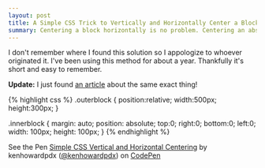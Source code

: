 ```yaml
---
layout: post
title: A Simple CSS Trick to Vertically and Horizontally Center a Block
summary: Centering a block horizontally is no problem. Centering an absolute positioned block has its challenges. Vertically centering anything on a page can make you pull your hair out. That is, until now.
---
```

I don't remember where I found this solution so I appologize to whoever originated it. I've been using this method for about a year. Thankfully it's short and easy to remember.

**Update:** I just found [an article](http://coding.smashingmagazine.com/2013/08/09/absolute-horizontal-vertical-centering-css/) about the same exact thing!

{% highlight css %}
.outerblock {
	position:relative;
	width:500px;
	height:300px;
}

.innerblock {
	margin: auto;
	position: absolute;
	top:0;
	right:0;
	bottom:0;
	left:0;
	width: 100px;
	height: 100px;
}
{% endhighlight %}

<p data-height="268" data-theme-id="0" data-slug-hash="gkAhj" data-user="kenhowardpdx" data-default-tab="result" class='codepen'>See the Pen <a href='http://codepen.io/kenhowardpdx/pen/gkAhj'>Simple CSS Vertical and Horizontal Centering</a> by kenhowardpdx (<a href='http://codepen.io/kenhowardpdx'>@kenhowardpdx</a>) on <a href='http://codepen.io'>CodePen</a></p>
<script async src="http://codepen.io/assets/embed/ei.js"></script>
